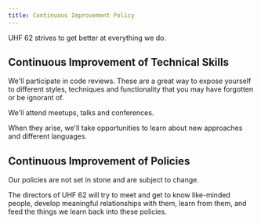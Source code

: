 ```yaml
---
title: Continuous Improvement Policy
---
```


UHF 62 strives to get better at everything we do.

## Continuous Improvement of Technical Skills

We'll participate in code reviews. These are a great way to expose yourself to different styles, techniques and functionality that you may have forgotten or be ignorant of.

We'll attend meetups, talks and conferences.

When they arise, we'll take opportunities to learn about new approaches and different languages.

## Continuous Improvement of Policies

Our policies are not set in stone and are subject to change.

The directors of UHF 62 will try to meet and get to know like-minded people, develop meaningful relationships with them, learn from them, and feed the things we learn back into these policies.
